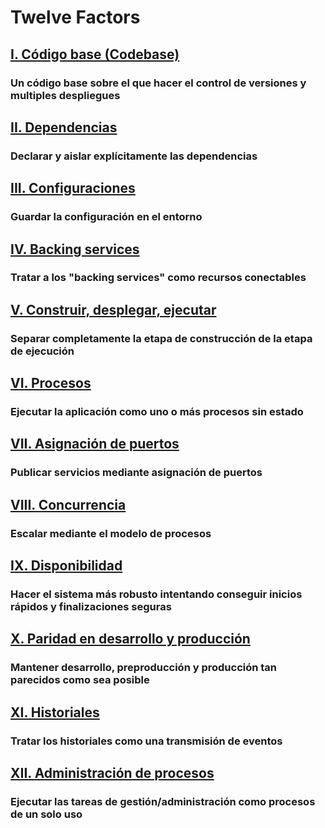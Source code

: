 Twelve Factors
==============

## [I. Código base (Codebase)](./codebase)
### Un código base sobre el que hacer el control de versiones y multiples despliegues

## [II. Dependencias](./dependencies)
### Declarar y aislar explícitamente las dependencias

## [III. Configuraciones](./config)
### Guardar la configuración en el entorno

## [IV. Backing services](./backing-services)
### Tratar a los "backing services" como recursos conectables

## [V. Construir, desplegar, ejecutar](./build-release-run)
### Separar completamente la etapa de construcción de la etapa de ejecución

## [VI. Procesos](./processes)
### Ejecutar la aplicación como uno o más procesos sin estado

## [VII. Asignación de puertos](./port-binding)
### Publicar servicios mediante asignación de puertos

## [VIII. Concurrencia](./concurrency)
### Escalar mediante el modelo de procesos

## [IX. Disponibilidad](./disposability)
### Hacer el sistema más robusto intentando conseguir inicios rápidos y finalizaciones seguras

## [X. Paridad en desarrollo y producción](./dev-prod-parity)
### Mantener desarrollo, preproducción y producción tan parecidos como sea posible

## [XI. Historiales](./logs)
### Tratar los historiales como una transmisión de eventos

## [XII. Administración de procesos](./admin-processes)
### Ejecutar las tareas de gestión/administración como procesos de un solo uso
